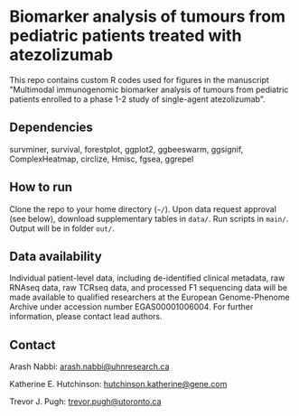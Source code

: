 # Biomarker analysis of tumours from pediatric patients treated with atezolizumab 

This repo contains custom R codes used for figures in the manuscript "Multimodal immunogenomic biomarker analysis of tumours from pediatric patients enrolled to a phase 1-2 study of single-agent atezolizumab".

## Dependencies
survminer,
survival,
forestplot,
ggplot2,
ggbeeswarm,
ggsignif,
ComplexHeatmap,
circlize,
Hmisc,
fgsea,
ggrepel


## How to run
Clone the repo to your home directory (`~/`). Upon data request approval (see below), download supplementary tables in `data/`. Run scripts in `main/`. Output will be in folder `out/`.

## Data availability

Individual patient-level data, including de-identified clinical metadata, raw RNAseq data, raw TCRseq data, and processed F1 sequencing data will be made available to qualified researchers at the European Genome-Phenome Archive under accession number EGAS00001006004. For further information, please contact lead authors. 

## Contact

Arash Nabbi: arash.nabbi@uhnresearch.ca

Katherine E. Hutchinson: hutchinson.katherine@gene.com

Trevor J. Pugh: trevor.pugh@utoronto.ca
